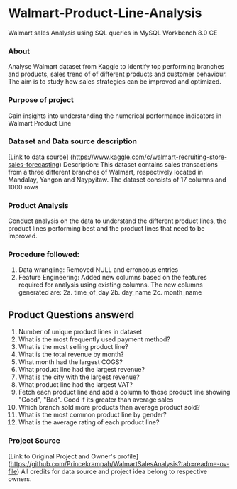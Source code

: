 # Walmart-Product-Line-Analysis
Walmart sales Analysis using SQL queries in MySQL Workbench 8.0 CE

### About
Analyse Walmart dataset from Kaggle to identify top performing branches and products, sales trend of of different products and customer behaviour. The aim is to study how sales strategies can be improved and optimized. 

### Purpose of project
Gain insights into understanding the numerical performance indicators in Walmart Product Line

### Dataset and Data source description
[Link to data source] (https://www.kaggle.com/c/walmart-recruiting-store-sales-forecasting)
Description: This dataset contains sales transactions from a three different branches of Walmart, respectively located in Mandalay, Yangon and Naypyitaw. The dataset consists of 17 columns and 1000 rows

### Product Analysis
Conduct analysis on the data to understand the different product lines, the product lines performing best and the product lines that need to be improved.

### Procedure followed:
1. Data wrangling: Removed NULL and erroneous entries
2. Feature Engineering: Added new columns based on the features required for analysis using existing columns. The new columns generated are:
  2a. time_of_day
   2b. day_name
    2c. month_name

## Product Questions answerd
1. Number of unique product lines in dataset
2. What is the most frequently used payment method?
3. What is the most selling product line?
4. What is the total revenue by month?
5. What month had the largest COGS?
6. What product line had the largest revenue?
7. What is the city with the largest revenue?
8. What product line had the largest VAT?
9. Fetch each product line and add a column to those product line showing "Good", "Bad". Good if its greater than average sales
10. Which branch sold more products than average product sold?
11. What is the most common product line by gender?
12. What is the average rating of each product line?

### Project Source
[Link to Original Project and Owner's profile] (https://github.com/Princekrampah/WalmartSalesAnalysis?tab=readme-ov-file)
All credits for data source and project idea belong to respective owners.
